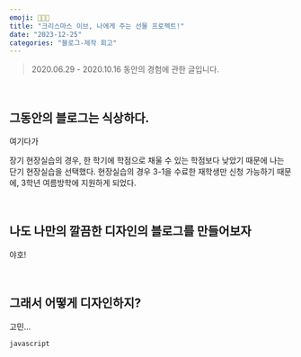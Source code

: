 ```yaml
---
emoji: 👩🏻‍💻
title: "크리스마스 이브, 나에게 주는 선물 프로젝트!"
date: "2023-12-25"
categories: "블로그-제작 회고"
---
```


> 2020.06.29 - 2020.10.16 동안의 경험에 관한 글입니다.

&nbsp;

## 그동안의 블로그는 식상하다.

여기다가

<!-- ![](1-1.png) -->

장기 현장실습의 경우, 한 학기에 학점으로 채울 수 있는 학점보다 낮았기 때문에 나는 단기 현장실습을 선택했다. 현장실습의 경우 3-1을 수료한 재학생만 신청 가능하기 때문에, 3학년 여름방학에 지원하게 되었다.

&nbsp;

## 나도 나만의 깔끔한 디자인의 블로그를 만들어보자

야호!

&nbsp;

## 그래서 어떻게 디자인하지?

고민...

```toc
javascript
```
